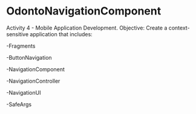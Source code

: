 # OdontoNavigationComponent
Activity 4 - Mobile Application Development.
Objective: Create a context-sensitive application that includes:

-Fragments

-ButtonNavigation

-NavigationComponent

-NavigationController

-NavigationUI

-SafeArgs
